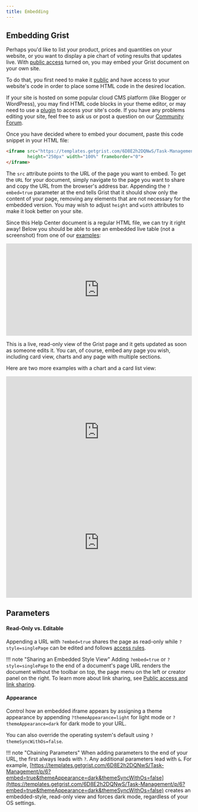 ```yaml
---
title: Embedding
---
```


## Embedding Grist

Perhaps you'd like to list your product, prices and quantities on your website,
or you want to display a pie chart of voting results that updates live. With
[public access](sharing.md#public-access-and-link-sharing) turned on, you may embed your
Grist document on your own site.

To do that, you first need to make it [public](sharing.md#public-access-and-link-sharing) and have
access to your website's code in order to place some HTML code in the desired location.

If your site is hosted on some popular cloud CMS platform (like Blogger or WordPress),
you may find HTML code blocks in your theme editor, or may need to use a
[plugin](https://wordpress.org/plugins/wp-coder/) to access your site's code.
If you have any problems editing your site, feel free to ask us or post a question
on our [Community Forum](https://community.getgrist.com/).

Once you have decided where to embed your document, paste this code snippet in your HTML file:

```html
<iframe src="https://templates.getgrist.com/6D8E2h2DQNwS/Task-Management/p/6?embed=true" 
        height="250px" width="100%" frameborder="0">
</iframe>
```

The `src` attribute points to the URL of the page you want to embed. To get the `URL`
for your document, simply navigate to the page you want to share and
copy the URL from the browser's address bar. Appending the `?embed=true` parameter at the end
tells Grist that it should show only the content of your page, removing any elements that
are not necessary for the embedded version. You may wish to adjust `height` and `width` attributes
to make it look better on your site.

Since this Help Center document is a regular HTML file, we can try it right away!
Below you should be able to see an embedded live table (not a screenshot) from one of our
[examples](https://templates.getgrist.com/6D8E2h2DQNwS/Task-Management/p/6):

<iframe src="https://templates.getgrist.com/6D8E2h2DQNwS/Task-Management/p/6?embed=true&themeAppearance=light&themeSyncWithOs=false" 
        height="250px" width="100%" frameborder="0">
</iframe>

This is a live, read-only view of the Grist page and it gets updated as soon as 
someone edits it. You can, of course, embed any page you wish, including card view, charts
and any page with multiple sections.

Here are two more examples with a chart and a card list view:

<iframe src="https://public.getgrist.com/42dAvZXMFewH/Funding-Pipeline/p/13?embed=true&themeAppearance=light&themeSyncWithOs=false" 
        height="300px" width="100%" frameborder="0">
</iframe>

<iframe src="https://templates.getgrist.com/ihsZTnKTF7Lr/Treasure-Hunt/p/3?embed=true&themeAppearance=light&themeSyncWithOs=false" 
        height="300px" width="100%" frameborder="0">
</iframe>

## Parameters

#### Read-Only vs. Editable

Appending a URL with `?embed=true` shares the page as read-only while `?style=singlePage` can be edited and follows [access rules](access-rules.md).

!!! note "Sharing an Embedded Style View"
    Adding `?embed=true` or `?style=singlePage` to the end of a document's page URL renders the document without the toolbar on top, the page menu on the left or creator panel on the right. To learn more about link sharing, see [Public access and link sharing](sharing.md#public-access-and-link-sharing).

#### Appearance

Control how an embedded iframe appears by assigning a theme appearance by appending `?themeAppearance=light` for light mode or `?themeAppearance=dark` for dark mode to your URL.

You can also override the operating system's default using `?themeSyncWithOs=false`.

!!! note "Chaining Parameters"
    When adding parameters to the end of your URL, the first always leads with `?`. Any additional parameters lead with `&`. For example, [https://templates.getgrist.com/6D8E2h2DQNwS/Task-Management/p/6?embed=true&themeAppearance=dark&themeSyncWithOs=false](https://templates.getgrist.com/6D8E2h2DQNwS/Task-Management/p/6?embed=true&themeAppearance=dark&themeSyncWithOs=false) creates an embedded-style, read-only view and forces dark mode, regardless of your OS settings.


